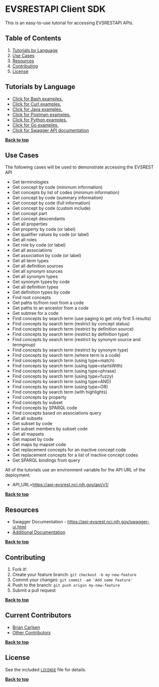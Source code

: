 # EVSRESTAPI Client SDK

This is an easy-to-use tutorial for accessing EVSRESTAPI APIs.

## Table of Contents

1. [Tutorials by Language](#tutorials-by-language)
2. [Use Cases](#use-cases)
3. [Resources](#resources)
4. [Contributing](#contributing)
5. [License](#license)

## Tutorials by Language

- [Click for Bash examples.](../master/bash-examples/ "Bash Examples")
- [Click for Curl examples.](../master/curl-examples/ "Curl Examples")
- [Click for Java examples.](../master/java-examples/ "Java Examples")
- [Click for Postman examples.](../master/postman-examples/ "Postman Examples")
- [Click for Python examples.](../master/python-examples/ "Python Examples")
- [Click for Go examples.](../master/go-examples/ "Go Examples")
- [Click for Swagger API documentation](https://api-evsrest.nci.nih.gov/swagger-ui/index.html)

**[Back to top](#table-of-contents)**

## Use Cases

The following cases will be used to demonstrate accessing the EVSREST API

- Get terminologies
- Get concept by code (minimum information)
- Get concepts by list of codes (minimum information)
- Get concept by code (summary information)
- Get concept by code (full information)
- Get concept by code (custom include)
- Get concept part
- Get concept descendants
- Get all properties
- Get property by code (or label)
- Get qualifier values by code (or label)
- Get all roles
- Get role by code (or label)
- Get all associations
- Get association by code (or label)
- Get all term types
- Get all definition sources
- Get all synonym sources
- Get all synonym types
- Get synonym types by code
- Get all definition types
- Get definition types by code
- Find root concepts
- Get paths to/from root from a code
- Get paths to an ancestor from a code
- Get subtree for a code
- Find concepts by search term (use paging to get only first 5 results)
- Find concepts by search term (restrict by concept status)
- Find concepts by search term (restrict by definition source)
- Find concepts by search term (restrict by definition type)
- Find concepts by search term (restrict by synonym source and termgroup)
- Find concepts by search term (restrict by synonym type)
- Find concepts by search term (where term is a code)
- Find concepts by search term (using type=match)
- Find concepts by search term (using type=startsWith)
- Find concepts by search term (using type=phrase)
- Find concepts by search term (using type=fuzzy)
- Find concepts by search term (using type=AND)
- Find concepts by search term (using type=OR)
- Find concepts by search term (with highlights)
- Find concepts by property
- Find concepts by subset
- Find concepts by SPARQL code
- Find concepts based on associations query
- Get all subsets
- Get subset by code
- Get subset members by subset code
- Get all mapsets
- Get mapset by code
- Get maps by mapset code
- Get replacement concepts for an inactive concept code
- Get replacement concepts for a list of inactive concept codes
- Get SPARQL bindings from query

All of the tutorials use an environment variable for the API URL of the deployment:

- API_URL=<https://api-evsrest.nci.nih.gov/api/v1/>

**[Back to top](#table-of-contents)**

## Resources

- Swagger Documentation - <https://api-evsrest.nci.nih.gov/swagger-ui.html>
- [Additional Documentation](../master/doc/ "Swagger")

**[Back to top](#table-of-contents)**

## Contributing

1. Fork it!
2. Create your feature branch: `git checkout -b my-new-feature`
3. Commit your changes: `git commit -am 'Add some feature'`
4. Push to the branch: `git push origin my-new-feature`
5. Submit a pull request

**[Back to top](#table-of-contents)**

## Current Contributors

- [Brian Carlsen](https://github.com/bcarlsenca)
- [Other Contributors](https://github.com/NCIEVS/evsrestapi-client-SDK/graphs/contributors)

**[Back to top](#table-of-contents)**

## License

See the included [`LICENSE`](LICENSE) file for details.

**[Back to top](#table-of-contents)**
